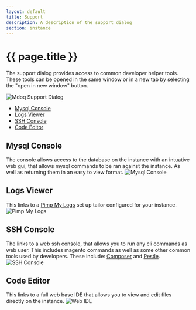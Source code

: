 ```yaml
---
layout: default
title: Support
description: A description of the support dialog
section: instance
---
```


# {{ page.title }}

The support dialog provides access to common developer helper tools. These tools can be opened in the same window or in a new tab by selecting the "open in new window" button.

<img src="/assets/img/support_popup.JPG" alt="Mdoq Support Dialog" />

- [Mysql Console](#mysql-console)
- [Logs Viewer](#logs-viewer)
- [SSH Console](#ssh-console)
- [Code Editor](#code-editor)

## Mysql Console
The console allows access to the database on the instance with an intuative web gui, that allows mysql commands to be ran against the instance. As well as returning them in an easy to view format.
<img src="/assets/img/mysql_console.JPG" alt="Mysql Console" />

## Logs Viewer
This links to a [Pimp My Logs](http://pimpmylog.com/) set up tailor configured for your instance.
<img src="/assets/img/pimp_my_logs.JPG" alt="Pimp My Logs" />

## SSH Console
The links to a web ssh console, that allows you to run any cli commands as web user. This includes magento commands as well as some other common tools used by developers. These include: [Composer](https://getcomposer.org/) and [Pestle](https://github.com/astorm/pestle).
<img src="/assets/img/web_console_pestle.JPG" alt="SSH Console" />

## Code Editor
This links to a full web base IDE that allows you to view and edit files directly on the instance.
<img src="/assets/img/codiad.JPG" alt="Web IDE" />
